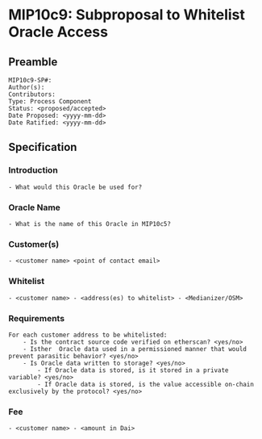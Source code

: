 # MIP10c9: Subproposal to Whitelist Oracle Access

## Preamble
```
MIP10c9-SP#: 
Author(s):
Contributors:
Type: Process Component
Status: <proposed/accepted>
Date Proposed: <yyyy-mm-dd>
Date Ratified: <yyyy-mm-dd>
``` 

## Specification

### Introduction
	- What would this Oracle be used for?

### Oracle Name
	- What is the name of this Oracle in MIP10c5?

### Customer(s)
 	- <customer name> <point of contact email>

### Whitelist
	- <customer name> - <address(es) to whitelist> - <Medianizer/OSM>

### Requirements
	For each customer address to be whitelisted:
		- Is the contract source code verified on etherscan? <yes/no>
		- Isther  Oracle data used in a permissioned manner that would prevent parasitic behavior? <yes/no>
		- Is Oracle data written to storage? <yes/no>
			- If Oracle data is stored, is it stored in a private variable? <yes/no>
			- If Oracle data is stored, is the value accessible on-chain exclusively by the protocol? <yes/no>

### Fee
	- <customer name> - <amount in Dai>